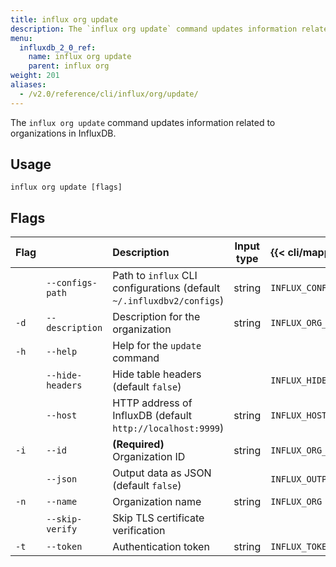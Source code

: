 ```yaml
---
title: influx org update
description: The `influx org update` command updates information related to organizations in InfluxDB.
menu:
  influxdb_2_0_ref:
    name: influx org update
    parent: influx org
weight: 201
aliases:
  - /v2.0/reference/cli/influx/org/update/
---
```


The `influx org update` command updates information related to organizations in InfluxDB.

## Usage
```
influx org update [flags]
```

## Flags
| Flag |                  | Description                                                           | Input type | {{< cli/mapped >}}       |
|:---- |:---              |:-----------                                                           |:----------:|:------------------       |
|      | `--configs-path` | Path to `influx` CLI configurations (default `~/.influxdbv2/configs`) | string     |`INFLUX_CONFIGS_PATH`     |
| `-d` | `--description`  | Description for the organization                                      | string     | `INFLUX_ORG_DESCRIPTION` |
| `-h` | `--help`         | Help for the `update` command                                         |            |                          |
|      | `--hide-headers` | Hide table headers (default `false`)                                  |            | `INFLUX_HIDE_HEADERS`    |
|      | `--host`         | HTTP address of InfluxDB (default `http://localhost:9999`)            | string     | `INFLUX_HOST`            |
| `-i` | `--id`           | **(Required)** Organization ID                                        | string     | `INFLUX_ORG_ID`          |
|      | `--json`         | Output data as JSON (default `false`)                                 |            | `INFLUX_OUTPUT_JSON`     |
| `-n` | `--name`         | Organization name                                                     | string     | `INFLUX_ORG`             |
|      | `--skip-verify`  | Skip TLS certificate verification                                     |            |                          |
| `-t` | `--token`        | Authentication token                                                  | string     | `INFLUX_TOKEN`           |
